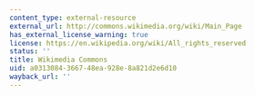```yaml
---
content_type: external-resource
external_url: http://commons.wikimedia.org/wiki/Main_Page
has_external_license_warning: true
license: https://en.wikipedia.org/wiki/All_rights_reserved
status: ''
title: Wikimedia Commons
uid: a0313084-3667-48ea-928e-8a821d2e6d10
wayback_url: ''
---
```

